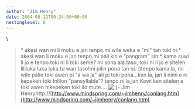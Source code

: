 ```yaml
---
author: "Jim Henry"
date: 2004-08-12T00:24:00+00:00
nestinglevel: 0
---
```

\
>\* akesi wan mi li moku e jan tenpo.mi wile weka e "mi" tan toki ni:\* akesi wan li moku e jan tenpo.mi pali kin e "pangram" sin:\* kama suwi li jo e tenpo.toki ni li toki seme? mi sona ala.taso, toki ni li jo e sitelen lililuka luka luka tu wan taso!mi pilin pona tan ni. :)tenpo kama la, mi wile palie toki awen pi "a wa ja" ali pi toki pona...ken la, jan li nimi e ni kepeken toki Inlilon "pansyllable"? tenpo ni la,jan Kowi ken sitelen e toki awen nikepeken toki ilo mute.... ![:)](images/smilies/icon_e_smile.gif "Smile")\- Jim Henryhttp://[http://www.mindspring.com/~jimhenry/conlang.htm](http://www.mindspring.com/~jimhenry/conlang.htm)